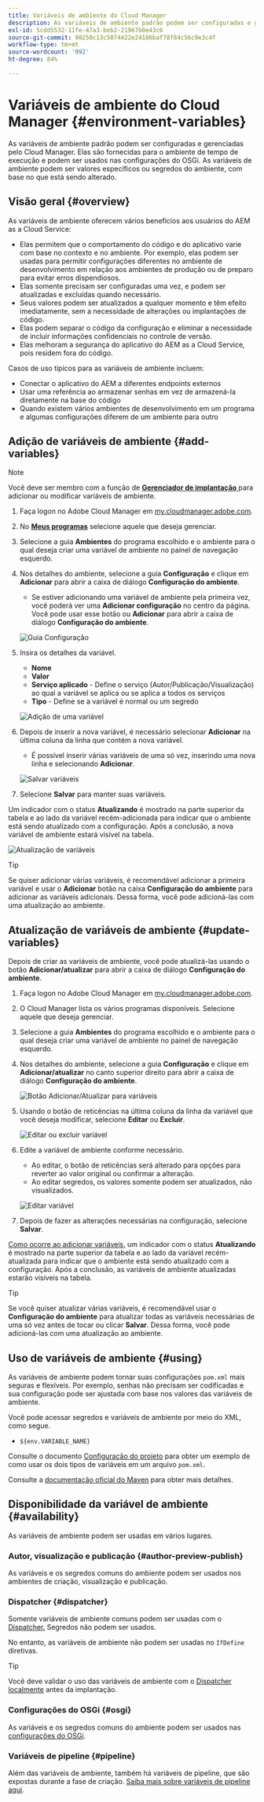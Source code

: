 ```yaml
---
title: Variáveis de ambiente do Cloud Manager
description: As variáveis de ambiente padrão podem ser configuradas e gerenciadas por meio do Cloud Manager e fornecidas para o ambiente de tempo de execução, a ser usado na configuração do OSGi.
exl-id: 5cdd5532-11fe-47a3-beb2-21967b0e43c6
source-git-commit: 90250c13c5074422e24186baf78f84c56c9e3c4f
workflow-type: tm+mt
source-wordcount: '992'
ht-degree: 84%

---
```



# Variáveis de ambiente do Cloud Manager {#environment-variables}

As variáveis de ambiente padrão podem ser configuradas e gerenciadas pelo Cloud Manager. Elas são fornecidas para o ambiente de tempo de execução e podem ser usados nas configurações do OSGi. As variáveis de ambiente podem ser valores específicos ou segredos do ambiente, com base no que está sendo alterado.

## Visão geral {#overview}

As variáveis de ambiente oferecem vários benefícios aos usuários do AEM as a Cloud Service:

* Elas permitem que o comportamento do código e do aplicativo varie com base no contexto e no ambiente. Por exemplo, elas podem ser usadas para permitir configurações diferentes no ambiente de desenvolvimento em relação aos ambientes de produção ou de preparo para evitar erros dispendiosos.
* Elas somente precisam ser configuradas uma vez, e podem ser atualizadas e excluídas quando necessário.
* Seus valores podem ser atualizados a qualquer momento e têm efeito imediatamente, sem a necessidade de alterações ou implantações de código.
* Elas podem separar o código da configuração e eliminar a necessidade de incluir informações confidenciais no controle de versão.
* Elas melhoram a segurança do aplicativo do AEM as a Cloud Service, pois residem fora do código.

Casos de uso típicos para as variáveis de ambiente incluem:

* Conectar o aplicativo do AEM a diferentes endpoints externos
* Usar uma referência ao armazenar senhas em vez de armazená-la diretamente na base do código
* Quando existem vários ambientes de desenvolvimento em um programa e algumas configurações diferem de um ambiente para outro

## Adição de variáveis de ambiente {#add-variables}

>[!NOTE]
>
>Você deve ser membro com a função de [**Gerenciador de implantação** ](/help/onboarding/cloud-manager-introduction.md#role-based-premissions) para adicionar ou modificar variáveis de ambiente.

1. Faça logon no Adobe Cloud Manager em [my.cloudmanager.adobe.com](https://my.cloudmanager.adobe.com/).
1. No **[Meus programas](/help/implementing/cloud-manager/getting-access-to-aem-in-cloud/editing-programs.md#my-programs)** selecione aquele que deseja gerenciar.
1. Selecione a guia **Ambientes** do programa escolhido e o ambiente para o qual deseja criar uma variável de ambiente no painel de navegação esquerdo.
1. Nos detalhes do ambiente, selecione a guia **Configuração** e clique em **Adicionar** para abrir a caixa de diálogo **Configuração do ambiente**.
   * Se estiver adicionando uma variável de ambiente pela primeira vez, você poderá ver uma **Adicionar configuração** no centro da página. Você pode usar esse botão ou **Adicionar** para abrir a caixa de diálogo **Configuração do ambiente**.

   ![Guia Configuração](assets/configuration-tab.png)

1. Insira os detalhes da variável.
   * **Nome**
   * **Valor**
   * **Serviço aplicado** - Define o serviço (Autor/Publicação/Visualização) ao qual a variável se aplica ou se aplica a todos os serviços
   * **Tipo** - Define se a variável é normal ou um segredo

   ![Adição de uma variável](assets/add-variable.png)

1. Depois de inserir a nova variável, é necessário selecionar **Adicionar** na última coluna da linha que contém a nova variável.
   * É possível inserir várias variáveis de uma só vez, inserindo uma nova linha e selecionando **Adicionar**.

   ![Salvar variáveis](assets/save-variables.png)

1. Selecione **Salvar** para manter suas variáveis.

Um indicador com o status **Atualizando** é mostrado na parte superior da tabela e ao lado da variável recém-adicionada para indicar que o ambiente está sendo atualizado com a configuração. Após a conclusão, a nova variável de ambiente estará visível na tabela.

![Atualização de variáveis](assets/updating-variables.png)

>[!TIP]
>
>Se quiser adicionar várias variáveis, é recomendável adicionar a primeira variável e usar o **Adicionar** botão na caixa **Configuração do ambiente** para adicionar as variáveis adicionais. Dessa forma, você pode adicioná-las com uma atualização ao ambiente.

## Atualização de variáveis de ambiente {#update-variables}

Depois de criar as variáveis de ambiente, você pode atualizá-las usando o botão **Adicionar/atualizar** para abrir a caixa de diálogo **Configuração do ambiente**.

1. Faça logon no Adobe Cloud Manager em [my.cloudmanager.adobe.com](https://my.cloudmanager.adobe.com/).
1. O Cloud Manager lista os vários programas disponíveis. Selecione aquele que deseja gerenciar.
1. Selecione a guia **Ambientes** do programa escolhido e o ambiente para o qual deseja criar uma variável de ambiente no painel de navegação esquerdo.
1. Nos detalhes do ambiente, selecione a guia **Configuração** e clique em **Adicionar/atualizar** no canto superior direito para abrir a caixa de diálogo **Configuração do ambiente**.

   ![Botão Adicionar/Atualizar para variáveis](assets/add-update-variables.png)

1. Usando o botão de reticências na última coluna da linha da variável que você deseja modificar, selecione **Editar** ou **Excluir**.

   ![Editar ou excluir variável](assets/edit-delete-variable.png)

1. Edite a variável de ambiente conforme necessário.
   * Ao editar, o botão de reticências será alterado para opções para reverter ao valor original ou confirmar a alteração.
   * Ao editar segredos, os valores somente podem ser atualizados, não visualizados.

   ![Editar variável](assets/edit-variable.png)

1. Depois de fazer as alterações necessárias na configuração, selecione **Salvar**.

[Como ocorre ao adicionar variáveis,](#add-variables) um indicador com o status **Atualizando** é mostrado na parte superior da tabela e ao lado da variável recém-atualizada para indicar que o ambiente está sendo atualizado com a configuração. Após a conclusão, as variáveis de ambiente atualizadas estarão visíveis na tabela.

>[!TIP]
>
>Se você quiser atualizar várias variáveis, é recomendável usar o **Configuração do ambiente** para atualizar todas as variáveis necessárias de uma só vez antes de tocar ou clicar **Salvar**. Dessa forma, você pode adicioná-las com uma atualização ao ambiente.

## Uso de variáveis de ambiente {#using}

As variáveis de ambiente podem tornar suas configurações `pom.xml` mais seguras e flexíveis. Por exemplo, senhas não precisam ser codificadas e sua configuração pode ser ajustada com base nos valores das variáveis de ambiente.

Você pode acessar segredos e variáveis de ambiente por meio do XML, como segue.

* `${env.VARIABLE_NAME}`

Consulte o documento [Configuração do projeto](/help/implementing/cloud-manager/getting-access-to-aem-in-cloud/setting-up-project.md#password-protected-maven-repository-support-password-protected-maven-repositories) para obter um exemplo de como usar os dois tipos de variáveis em um arquivo `pom.xml`.

Consulte a [documentação oficial do Maven](https://maven.apache.org/settings.html#quick-overview) para obter mais detalhes.

## Disponibilidade da variável de ambiente {#availability}

As variáveis de ambiente podem ser usadas em vários lugares.

### Autor, visualização e publicação {#author-preview-publish}

As variáveis e os segredos comuns do ambiente podem ser usados nos ambientes de criação, visualização e publicação.

### Dispatcher {#dispatcher}

Somente variáveis de ambiente comuns podem ser usadas com o [Dispatcher.](https://experienceleague.adobe.com/docs/experience-manager-dispatcher/using/dispatcher.html?lang=pt-BR) Segredos não podem ser usados.

No entanto, as variáveis de ambiente não podem ser usadas no `IfDefine` diretivas.

>[!TIP]
>
>Você deve validar o uso das variáveis de ambiente com o [Dispatcher localmente](https://experienceleague.adobe.com/docs/experience-manager-learn/cloud-service/local-development-environment-set-up/dispatcher-tools.html?lang=pt-BR) antes da implantação.

### Configurações do OSGi {#osgi}

As variáveis e os segredos comuns do ambiente podem ser usados nas [configurações do OSGi](/help/implementing/deploying/configuring-osgi.md).

### Variáveis de pipeline {#pipeline}

Além das variáveis de ambiente, também há variáveis de pipeline, que são expostas durante a fase de criação. [Saiba mais sobre variáveis de pipeline aqui](/help/implementing/cloud-manager/getting-access-to-aem-in-cloud/build-environment-details.md#pipeline-variables).
